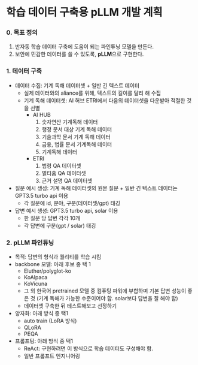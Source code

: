 # 학습 데이터 구축용 pLLM 개발 계획

### 0. 목표 정의
1. 반자동 학습 데이터 구축에 도움이 되는 파인튜닝 모델을 만든다.
2. 보안에 민감한 데이터를 쓸 수 있도록, **pLLM**으로 구현한다.

### 1. 데이터 구축

- 데이터 수집: 기계 독해 데이터셋 + 일반 긴 텍스트 데이터
    - 실제 데이터와의 aliance를 위해, 텍스트의 길이를 달리 해 수집
    - 기계 독해 데이터셋: AI 허브 ETRI에서 다음의 데이터셋을 다운받아 적절한 것을 선별
      - AI HUB
          1. 숫자연산 기계독해 데이터
          2. 행정 문서 대상 기계 독해 데이터
          3. 기술과학 문서 기계 독해 데이터
          4. 금융, 법률 문서 기계독해 데이터
          5. 기계독해 데이터
       - ETRI
            1. 법령 QA 데이터셋
            2. 멀티홉 QA 데이터셋
            3. 근거 설명 QA 데이터셋
- 질문 예시 생성: 기계 독해 데이터셋의 원본 질문 + 일반 긴 텍스트 데이터는 GPT3.5 turbo api 이용
    - 각 질문에 id, 분야, 구분(데이터셋/gpt) 태깅
- 답변 예시 생성: GPT3.5 turbo api, solar 이용 
    - 한 질문 당 답변 각각 10개
    - 각 답변에 구분(gpt / solar) 태깅
      
### 2. pLLM 파인튜닝
- 목적: 답변의 형식과 퀄리티를 학습 시킴
- backbone 모델: 아래 후보 중 택 1
    - Eluther/polyglot-ko
    - KoAlpaca
    - KoVicuna
    - 그 외 한국어 pretrained 모델 중 컴퓨팅 파워에 부합하며 기본 답변 성능이 좋은 것 (기계 독해가 가능한 수준이어야 함. solar보다 답변을 잘 해야 함)
    - 데이터셋 구축한 뒤 테스트해보고 선정하기
- 양자화: 아래 방식 중 택1
    - auto train (LoRA 방식)
    - QLoRA
    - PEQA
- 프롬프팅: 아래 방식 중 택1
    - ReAct: 구현하려면 이 방식으로 학습 데이터도 구성해야 함.
    - 일반 프롬프트 엔지니어링
